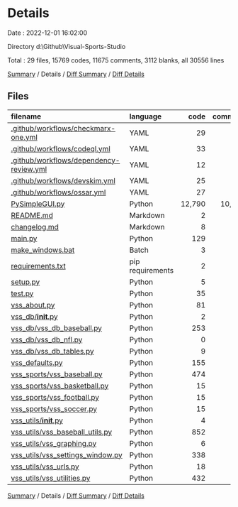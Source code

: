 # Details

Date : 2022-12-01 16:02:00

Directory d:\\Github\\Visual-Sports-Studio

Total : 29 files,  15769 codes, 11675 comments, 3112 blanks, all 30556 lines

[Summary](results.md) / Details / [Diff Summary](diff.md) / [Diff Details](diff-details.md)

## Files
| filename | language | code | comment | blank | total |
| :--- | :--- | ---: | ---: | ---: | ---: |
| [.github/workflows/checkmarx-one.yml](/.github/workflows/checkmarx-one.yml) | YAML | 29 | 18 | 9 | 56 |
| [.github/workflows/codeql.yml](/.github/workflows/codeql.yml) | YAML | 33 | 29 | 13 | 75 |
| [.github/workflows/dependency-review.yml](/.github/workflows/dependency-review.yml) | YAML | 12 | 6 | 3 | 21 |
| [.github/workflows/devskim.yml](/.github/workflows/devskim.yml) | YAML | 25 | 4 | 6 | 35 |
| [.github/workflows/ossar.yml](/.github/workflows/ossar.yml) | YAML | 27 | 21 | 9 | 57 |
| [PySimpleGUI.py](/PySimpleGUI.py) | Python | 12,790 | 10,629 | 2,650 | 26,069 |
| [README.md](/README.md) | Markdown | 2 | 0 | 1 | 3 |
| [changelog.md](/changelog.md) | Markdown | 8 | 0 | 2 | 10 |
| [main.py](/main.py) | Python | 129 | 32 | 26 | 187 |
| [make_windows.bat](/make_windows.bat) | Batch | 3 | 0 | 0 | 3 |
| [requirements.txt](/requirements.txt) | pip requirements | 2 | 0 | 0 | 2 |
| [setup.py](/setup.py) | Python | 5 | 0 | 0 | 5 |
| [test.py](/test.py) | Python | 35 | 2 | 9 | 46 |
| [vss_about.py](/vss_about.py) | Python | 81 | 10 | 10 | 101 |
| [vss_db/__init__.py](/vss_db/__init__.py) | Python | 2 | 0 | 2 | 4 |
| [vss_db/vss_db_baseball.py](/vss_db/vss_db_baseball.py) | Python | 253 | 176 | 115 | 544 |
| [vss_db/vss_db_nfl.py](/vss_db/vss_db_nfl.py) | Python | 0 | 0 | 1 | 1 |
| [vss_db/vss_db_tables.py](/vss_db/vss_db_tables.py) | Python | 9 | 410 | 9 | 428 |
| [vss_defaults.py](/vss_defaults.py) | Python | 155 | 134 | 9 | 298 |
| [vss_sports/vss_baseball.py](/vss_sports/vss_baseball.py) | Python | 474 | 61 | 90 | 625 |
| [vss_sports/vss_basketball.py](/vss_sports/vss_basketball.py) | Python | 15 | 0 | 4 | 19 |
| [vss_sports/vss_football.py](/vss_sports/vss_football.py) | Python | 15 | 0 | 4 | 19 |
| [vss_sports/vss_soccer.py](/vss_sports/vss_soccer.py) | Python | 15 | 0 | 4 | 19 |
| [vss_utils/__init__.py](/vss_utils/__init__.py) | Python | 4 | 0 | 0 | 4 |
| [vss_utils/vss_baseball_utils.py](/vss_utils/vss_baseball_utils.py) | Python | 852 | 31 | 35 | 918 |
| [vss_utils/vss_graphing.py](/vss_utils/vss_graphing.py) | Python | 6 | 0 | 4 | 10 |
| [vss_utils/vss_settings_window.py](/vss_utils/vss_settings_window.py) | Python | 338 | 40 | 38 | 416 |
| [vss_utils/vss_urls.py](/vss_utils/vss_urls.py) | Python | 18 | 20 | 12 | 50 |
| [vss_utils/vss_utilities.py](/vss_utils/vss_utilities.py) | Python | 432 | 52 | 47 | 531 |

[Summary](results.md) / Details / [Diff Summary](diff.md) / [Diff Details](diff-details.md)
